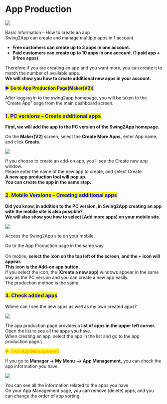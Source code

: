 # App Production

![](https://support.swing2app.com/wp-content/uploads/2018/09/maker\_manage.png)

Basic Information – How to create an app\
Swing2App can create and manage multiple apps in 1 account.

* **Free customers can create up to 3 apps in one account.**
* **Paid customers can create up to 10 apps in one account. (1 paid app + 9 free apps)**

Therefore if you are creating an app and you want more, you can create it to match the number of available apps.\
**We will show you how to create additional new apps in your account.**



<mark style="color:blue;">**▶ Go to App Production Page(Maker(V2))**</mark>

After logging in to the swing2app homepage, you will be taken to the “Create App” page from the main dashboard screen.



### <mark style="color:blue;">**1. PC versions – Create additional apps**</mark>

**First, we will add the app to the PC version of the Swing2App homepage.**

On the **Maker(V2)** screen, select the **Create More Apps,** enter App name, and click **Create.**

![](https://support.swing2app.com/wp-content/uploads/2018/09/appmake1.png)

If you choose to create an add-on app, you’ll see the Create new app window.\
Please enter the name of the new app to create, and select Create.\
**A new app production tool will pop up.**\
**You can create the app in the same step.**



### <mark style="color:blue;">**2. Mobile Versions – Creating additional apps**</mark>

**Did you know, in addition to the PC version, in Swing2App creating an app with the mobile site is also possible?**\
**We will also show you how to select \[Add more apps] on your mobile site.**

![](https://support.swing2app.com/wp-content/uploads/2018/09/web\_edit@3x.png)

Access the Swing2App site on your mobile.

Go to the App Production page in the same way.\
\
On mobile, **select the icon on the top left of the screen, and the + icon will appear.**\
**This icon is the Add-on app button.**\
If you select the icon, the **\[Create a new app]** windows appear in the same way as the PC version and you can create a new app easily.\
The production method is the same.



### <mark style="color:blue;">**3. Check added apps**</mark>

Where can I see the new apps as well as my own created apps?

![](https://support.swing2app.com/wp-content/uploads/2018/09/makeapp3.png)

The app production page provides a **list of apps in the upper left corner.**\
Open the list to see all the apps you have.\
When creating an app, select the app in the list and go to the app production page.\


<mark style="color:orange;">▶</mark> <mark style="color:orange;"></mark><mark style="color:orange;">**Own App Management**</mark>

If you go to **Manager -> My Menu –> App Management,** you can check the app information you have.

![](https://support.swing2app.com/wp-content/uploads/2018/09/appmake2.png)

You can see all the information related to the apps you have.\
On your App Management page, you can remove (delete) apps, and you can change the order of app sorting.
